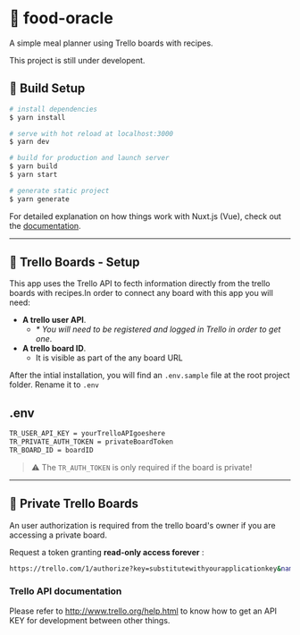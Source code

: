 # 🍜 food-oracle 
<p>A simple meal planner using Trello boards with recipes. 

This project is still under developent.</p>

## 🎢 Build Setup

```bash
# install dependencies
$ yarn install

# serve with hot reload at localhost:3000
$ yarn dev

# build for production and launch server
$ yarn build
$ yarn start

# generate static project
$ yarn generate
```

For detailed explanation on how things work with Nuxt.js (Vue), check out the [documentation](https://nuxtjs.org).

---

## 🌠 Trello Boards - Setup
This app uses the Trello API to fecth information directly from the trello boards with recipes.In order to connect any board with this app you will need:

* <b>A trello user API</b>. 
    * <i>* You will need to be registered and logged in Trello in order to get one</i>.
* <b>A trello board ID</b>. 
    * It is visible as part of the any board URL

 After the intial installation, you will find an `.env.sample` file at the root project folder. Rename it to `.env`

## .env
```bash
TR_USER_API_KEY = yourTrelloAPIgoeshere
TR_PRIVATE_AUTH_TOKEN = privateBoardToken
TR_BOARD_ID = boardID
```
> ⚠️ The `TR_AUTH_TOKEN` is only required if the board is private!

---

## 🥑 Private Trello Boards
<p>An user authorization is required from the trello board's owner if you are accessing a private board.</p>

<p>Request a token granting <b>read-only access forever</b> :</p>

```bash 
https://trello.com/1/authorize?key=substitutewithyourapplicationkey&name=My+Application&expiration=never&response_type=token
```

### Trello API documentation
Please refer to http://www.trello.org/help.html to know how to get an API KEY for development between other things.
